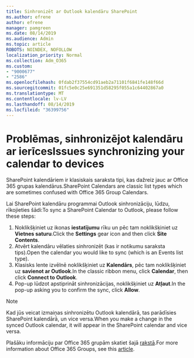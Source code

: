 ```yaml
---
title: Sinhronizēt ar Outlook kalendāru SharePoint
ms.author: efrene
author: efrene
manager: pamgreen
ms.date: 08/14/2019
ms.audience: Admin
ms.topic: article
ROBOTS: NOINDEX, NOFOLLOW
localization_priority: Normal
ms.collection: Adm_O365
ms.custom:
- "9000677"
- "2586"
ms.openlocfilehash: 0fdab2f37554cd91aeb2a71101f6841fe148f66d
ms.sourcegitcommit: 01fc5e0c25e691351d58295f055a1c64402867a0
ms.translationtype: MT
ms.contentlocale: lv-LV
ms.lasthandoff: 08/14/2019
ms.locfileid: "36399756"
---
```

# <a name="issues-synchronizing-your-calendar-to-devices"></a><span data-ttu-id="8bda4-102">Problēmas, sinhronizējot kalendāru ar ierīces</span><span class="sxs-lookup"><span data-stu-id="8bda4-102">Issues synchronizing your calendar to devices</span></span>

<span data-ttu-id="8bda4-103">SharePoint kalendāriem ir klasiskais saraksta tipi, kas dažreiz jauc ar Office 365 grupas kalendārus.</span><span class="sxs-lookup"><span data-stu-id="8bda4-103">SharePoint Calendars are classic list types which are sometimes confused with Office 365 Group Calendars.</span></span>

<span data-ttu-id="8bda4-104">Lai SharePoint kalendāru programmai Outlook sinhronizāciju, lūdzu, rīkojieties šādi:</span><span class="sxs-lookup"><span data-stu-id="8bda4-104">To sync a SharePoint Calendar to Outlook, please follow these steps:</span></span>

1. <span data-ttu-id="8bda4-105">Noklikšķiniet uz ikonas **iestatījumu** rīku un pēc tam noklikšķiniet uz **Vietnes saturu**.</span><span class="sxs-lookup"><span data-stu-id="8bda4-105">Click the **Settings** gear icon and then click **Site Contents**.</span></span>
2. <span data-ttu-id="8bda4-106">Atvērt kalendāru vēlaties sinhronizēt (kas ir notikumu saraksta tips).</span><span class="sxs-lookup"><span data-stu-id="8bda4-106">Open the calendar you would like to sync (which is an Events list type).</span></span>
3. <span data-ttu-id="8bda4-107">Klasisks lente izvēlnē noklikšķiniet uz **Kalendārs**, pēc tam noklikšķiniet uz **savienot ar Outlook**.</span><span class="sxs-lookup"><span data-stu-id="8bda4-107">In the classic ribbon menu, click **Calendar**, then click **Connect to Outlook**.</span></span>
4. <span data-ttu-id="8bda4-108">Pop-up lūdzot apstiprināt sinhronizācijas, noklikšķiniet uz **Atļaut**.</span><span class="sxs-lookup"><span data-stu-id="8bda4-108">In the pop-up asking you to confirm the sync, click **Allow**.</span></span>

>[!Note]
> <span data-ttu-id="8bda4-109">Kad jūs veicat izmaiņas sinhronizētu Outlook kalendārā, tas parādīsies SharePoint kalendārā, un vice versa.</span><span class="sxs-lookup"><span data-stu-id="8bda4-109">When you make a change in the synced Outlook calendar, it will appear in the SharePoint calendar and vice versa.</span></span>

<span data-ttu-id="8bda4-110">Plašāku informāciju par Office 365 grupām skatiet šajā [rakstā](https://support.office.com/en-us/article/Learn-about-Office-365-groups-b565caa1-5c40-40ef-9915-60fdb2d97fa2).</span><span class="sxs-lookup"><span data-stu-id="8bda4-110">For more information about Office 365 Groups, see this [article](https://support.office.com/en-us/article/Learn-about-Office-365-groups-b565caa1-5c40-40ef-9915-60fdb2d97fa2).</span></span>
